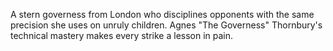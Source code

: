 A stern governess from London who disciplines opponents with the same precision she uses on unruly children. Agnes "The Governess" Thornbury's technical mastery makes every strike a lesson in pain.